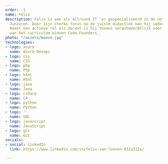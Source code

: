 ```yaml
---
order: -1
name: Felix
description: Felix is een als allround IT 'er gespecialiseerd in de ontwikkeling van
  Junioren. Door zijn sterke focus op de juiste didactiek kan hij iedereen leren programmeren.
  Naast een actieve rol als docent is hij tevens verantwoordelijk voor de ontwikkeling
  van het curriculum binnen Code.Founders_
photo: "/assets/moose.jpg"
technologies:
- logo: azure
  name: Azure Devops
- logo: css
  name: CSS
- logo: php
  name: Php
- logo: html
  name: Html
- logo: java
  name: Java
- logo: csharp
  name: C#
- logo: python
  name: Python
- logo: ''
  name: SQL
- logo: javascript
  name: JavaScript
- logo: git
  name: Git
socials:
- social: LinkedIn
  link: https://www.linkedin.com/in/felix-van-loenen-932a312a/

---
```

